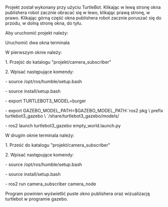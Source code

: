Projekt został wykonany przy użyciu TurtleBot.
Klikając w lewą stronę okna publishera robot zacznie obracać się w lewo, klikając prawą stronę, w prawo.
Klikając górną część okna publishera robot zacznie poruszać się do przodu, w dolną stronę okna, do tyłu.

Aby uruchomić projekt należy:
<p> Uruchomić dwa okna terminala
 <p> W pierwszym oknie należy:
   <p> 1. Przejść do katalogu "projekt/camera_subscriber"
  <p>  2. Wpisać następujące komendy:
   <p> - source /opt/ros/humble/setup.bash
   <p> - source install/setup.bash
  <p>  - export TURTLEBOT3_MODEL=burger
  <p>  - export GAZEBO_MODEL_PATH=$GAZEBO_MODEL_PATH:`ros2 pkg \
        prefix turtlebot3_gazebo \
        `/share/turtlebot3_gazebo/models/
  <p>  - ros2 launch turtlebot3_gazebo empty_world.launch.py
 
<p>  W drugim oknie terminala należy:
<p>    1. Prześć do katalogu "projekt/camera_subscriber"
 <p>   2. Wpisać następujące komendy:
 <p>   - source /opt/ros/humble/setup.bash
 <p>   - source install/setup.bash
 <p>   - ros2 run camera_subscriber camera_node

<p> Program powinien wyświetlić puste okno publishera oraz wizualizację turtlebot w programie gazebo.



